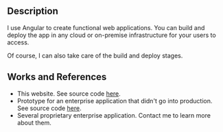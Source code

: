 ## Description

I use Angular to create functional web applications. You can build and deploy the app in any cloud or on-premise infrastructure for your users to access.

Of course, I can also take care of the build and deploy stages.

## Works and References

- This website. See source code [here](https://github.com/hrahimy/hamza).
- Prototype for an enterprise application that didn't go into production. See source code [here](https://gitlab.com/rahimy.hamza/noon-trunk/-/tree/master/).
- Several proprietary enterprise application. Contact me to learn more about them.

